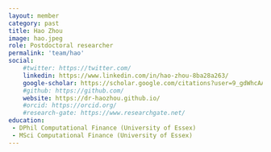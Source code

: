 ```yaml
---
layout: member
category: past
title: Hao Zhou
image: hao.jpeg
role: Postdoctoral researcher
permalink: 'team/hao'
social:
    #twitter: https://twitter.com/
    linkedin: https://www.linkedin.com/in/hao-zhou-8ba28a263/
    google-scholar: https://scholar.google.com/citations?user=9_gdWhcAAAAJ&hl=en
    #github: https://github.com/
    website: https://dr-haozhou.github.io/
    #orcid: https://orcid.org/
    #research-gate: https://www.researchgate.net/
education:
 - DPhil Computational Finance (University of Essex)
 - MSci Computational Finance (University of Essex)
---
```

